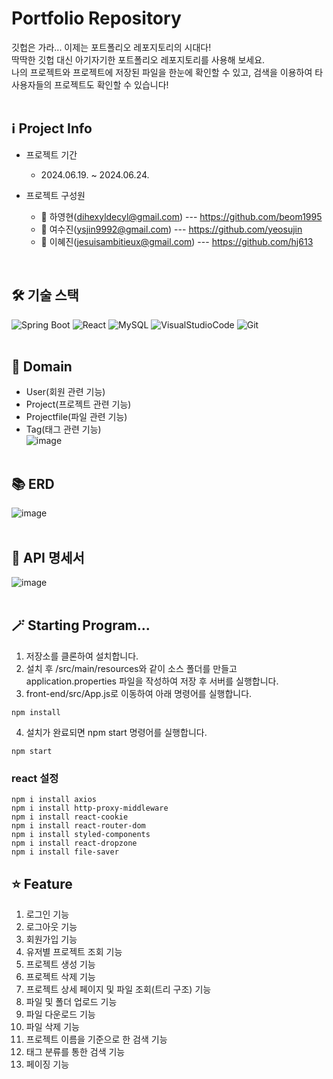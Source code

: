 # Portfolio Repository
깃헙은 가라... 이제는 포트폴리오 레포지토리의 시대다! <br/>
딱딱한 깃헙 대신 아기자기한 포트폴리오 레포지토리를 사용해 보세요. <br/>
나의 프로젝트와 프로젝트에 저장된 파일을 한눈에 확인할 수 있고, 검색을 이용하여 타 사용자들의 프로젝트도 확인할 수 있습니다! <br/>
<br/>

## ℹ️ Project Info
- 프로젝트 기간 
  * 2024.06.19. ~ 2024.06.24.
    
- 프로젝트 구성원
  * 👷 하영현(dihexyldecyl@gmail.com) --- https://github.com/beom1995
  * 👷 여수진(ysjin9992@gmail.com) --- https://github.com/yeosujin
  * 👷 이혜진(jesuisambitieux@gmail.com) --- https://github.com/hj613
<br/>

## :hammer_and_wrench: 기술 스택 
![Spring Boot](https://img.shields.io/badge/springboot-6DB33F?style=for-the-badge&logo=springboot&logoColor=white)
![React](https://img.shields.io/badge/react.js-61DAFB?style=for-the-badge&logo=react&logoColor=white)
![MySQL](https://img.shields.io/badge/mysql-%2300f.svg?style=for-the-badge&logo=mysql&logoColor=white)
![VisualStudioCode](https://img.shields.io/badge/Visual%20Studio%20Code-007ACC.svg?style=for-the-badge&logo=Visual%20Studio%20Code&logoColor=white) 
![Git](https://img.shields.io/badge/Git-F05032.svg?style=for-the-badge&logo=Git&logoColor=white)
<br/><br/>

## 📒 Domain
  * User(회원 관련 기능)
  * Project(프로젝트 관련 기능)
  * Projectfile(파일 관련 기능)
  * Tag(태그 관련 기능) <br/>
![image](https://github.com/beom1995/portfolio-java-fullstack/assets/163812603/df897aac-8052-425c-8f04-b80f5886eed8)
<br/><br/>

## :books: ERD
![image](https://github.com/beom1995/portfolio-java-fullstack/assets/163812603/becc119e-fa88-4130-af4b-d0d5415be89d)
<br/><br/>

## 📑 API 명세서
![image](https://github.com/beom1995/portfolio-java-fullstack/assets/163812603/784aa3bb-bdf4-4c67-8715-9a10f6c3b31f)
<br/><br/>

## 🪄 Starting Program...
1. 저장소를 클론하여 설치합니다.
2. 설치 후 /src/main/resources와 같이 소스 폴더를 만들고 application.properties 파일을 작성하여 저장 후 서버를 실행합니다.
3. front-end/src/App.js로 이동하여 아래 명령어를 실행합니다.
```
npm install
```
4. 설치가 완료되면 npm start 명령어를 실행합니다.
```
npm start
```

### react 설정
```
npm i install axios
npm i install http-proxy-middleware
npm i install react-cookie
npm i install react-router-dom
npm i install styled-components
npm i install react-dropzone
npm i install file-saver
```

## ⭐ Feature
1. 로그인 기능
2. 로그아웃 기능
3. 회원가입 기능
4. 유저별 프로젝트 조회 기능
5. 프로젝트 생성 기능
6. 프로젝트 삭제 기능
7. 프로젝트 상세 페이지 및 파일 조회(트리 구조) 기능
8. 파일 및 폴더 업로드 기능
9. 파일 다운로드 기능
10. 파일 삭제 기능
11. 프로젝트 이름을 기준으로 한 검색 기능
12. 태그 분류를 통한 검색 기능
13. 페이징 기능
